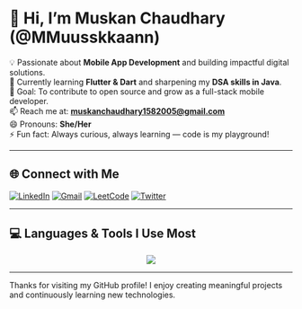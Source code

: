# 👋 Hi, I’m Muskan Chaudhary (@MMuusskkaann)

💡 Passionate about **Mobile App Development** and building impactful digital solutions.  
🌱 Currently learning **Flutter & Dart** and sharpening my **DSA skills in Java**.  
🎯 Goal: To contribute to open source and grow as a full-stack mobile developer.  
📫 Reach me at: **muskanchaudhary1582005@gmail.com**  
😄 Pronouns: **She/Her**  
⚡ Fun fact: Always curious, always learning — code is my playground!  

---

## 🌐 Connect with Me
[![LinkedIn](https://img.shields.io/badge/LinkedIn-0A66C2?style=for-the-badge&logo=linkedin&logoColor=white)](https://www.linkedin.com/in/muskan-chaudhary-6a7a62295)
[![Gmail](https://img.shields.io/badge/Gmail-D14836?style=for-the-badge&logo=gmail&logoColor=white)](mailto:muskanchaudhary1582005@gmail.com)
[![LeetCode](https://img.shields.io/badge/LeetCode-FFA116?style=for-the-badge&logo=leetcode&logoColor=black)](https://leetcode.com/u/MuskanChaudhary_01/)
[![Twitter](https://img.shields.io/badge/Twitter-1DA1F2?style=for-the-badge&logo=twitter&logoColor=white)](https://x.com/Muskanc32726092)

---
## 💻 Languages & Tools I Use Most
<p align="center">
  <img src="https://skillicons.dev/icons?i=dart,flutter,java,python,cpp,git,github,html,css,js,bootstrap,mysql" />
</p>

---

Thanks for visiting my GitHub profile! I enjoy creating meaningful projects and continuously learning new technologies.







